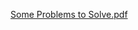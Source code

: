 [Some Problems to Solve.pdf](https://github.com/CoolmixZero/projects-school-c/files/9393234/Some.Problems.to.Solve.pdf)

